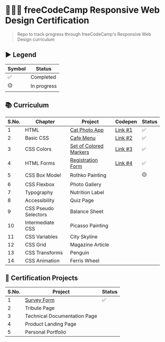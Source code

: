 # 👩🏽‍💻 freeCodeCamp Responsive Web Design Certification
> Repo to track progress through freeCodeCamp's Responsive Web Design curriculum

## ▶ Legend
|Symbol|Status|
|------|------|
|✅|Completed|
|🟡| In progress|

## 📚 Curriculum
|S.No.|Chapter|Project|Codepen|Status|
|-----|-------|-------|------|-------|
|1| HTML| [Cat Photo App](https://github.com/balapriyac/fCC-responsive-web-design/blob/main/1-cat-photo-app.html)|[Link #1](https://codepen.io/balapriya/pen/poareNM)|✅|
|2|Basic CSS|[Cafe Menu](https://github.com/balapriyac/fCC-responsive-web-design/tree/main/2-cafe-menu)|[Link #2](https://codepen.io/balapriya/pen/ExQbVdM)|✅|
|3|CSS Colors|[Set of Colored Markers](https://github.com/balapriyac/fCC-responsive-web-design/tree/main/3-color-markers)|[Link #3](https://codepen.io/balapriya/pen/jOZZYaY)|✅|
|4|HTML Forms|[Registration Form](https://github.com/balapriyac/fCC-responsive-web-design/tree/main/4-registration-form)|[Link #4](https://codepen.io/balapriya/pen/dydLmae)|✅|
|5|CSS Box Model|Rothko Painting||🟡|
|6|CSS Flexbox|Photo Gallery|||
|7|Typography|Nutrition Label|||
|8|Accessibility|Quiz Page|||
|9|CSS Pseudo Selectors|Balance Sheet|||
|10|Intermediate CSS|Picasso Painting|||
|11|CSS Variables|City Skyline|||
|12|CSS Grid|Magazine Article|||
|13|CSS Transforms|Penguin|||
|14|CSS Animation|Ferris Wheel|||

## 🎯 Certification Projects
|S.No.|Project|Status|
|-----|-------|------|
|1| [Survey Form](https://github.com/balapriyac/fCC-responsive-web-design/tree/main/p1-survey-form)|✅|
|2|Tribute Page||
|3|Technical Documentation Page||
|4|Product Landing Page||
|5|Personal Portfolio||
